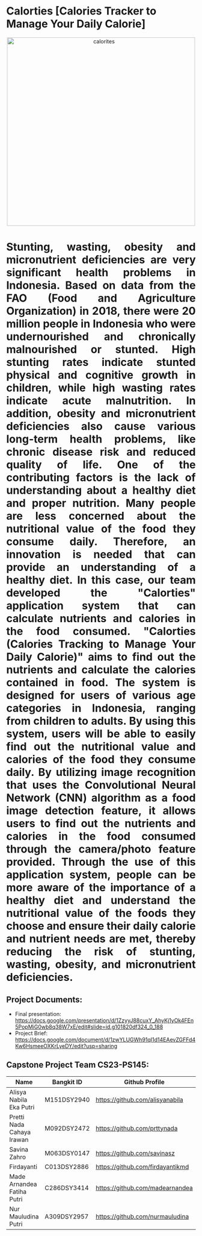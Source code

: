 # Calorties [Calories Tracker to Manage Your Daily Calorie] 
<p align="center">
<img width="500" alt="calorites" src="https://github.com/Calorties/.github/assets/105781873/90abd1a5-c221-48ef-ae38-ace24004ae63">
</p>

<h1 align="justify"> Stunting, wasting, obesity and micronutrient deficiencies are very significant health problems in Indonesia. Based on data from the FAO (Food and Agriculture Organization) in 2018, there were 20 million people in Indonesia who were undernourished and chronically malnourished or stunted. High stunting rates indicate stunted physical and cognitive growth in children, while high wasting rates indicate acute malnutrition. In addition, obesity and micronutrient deficiencies also cause various long-term health problems, like chronic disease risk and reduced quality of life. One of the contributing factors is the lack of understanding about a healthy diet and proper nutrition. Many people are less concerned about the nutritional value of the food they consume daily. Therefore, an innovation is needed that can provide an understanding of a healthy diet.
In this case, our team developed the "Calorties" application system that can calculate nutrients and calories in the food consumed. "Calorties (Calories Tracking to Manage Your Daily Calorie)" aims to find out the nutrients and calculate the calories contained in food. The system is designed for users of various age categories in Indonesia, ranging from children to adults. By using this system, users will be able to easily find out the nutritional value and calories of the food they consume daily. By utilizing image recognition that uses the Convolutional Neural Network (CNN) algorithm as a food image detection feature, it allows users to find out the nutrients and calories in the food consumed through the camera/photo feature provided. Through the use of this application system, people can be more aware of the importance of a healthy diet and understand the nutritional value of the foods they choose and ensure their daily calorie and nutrient needs are met, thereby reducing the risk of stunting, wasting, obesity, and micronutrient deficiencies. </h1>

## Project Documents:
- Final presentation: https://docs.google.com/presentation/d/1ZzyyJ88cuxY_AhyKj1yOk4FEn5PopMiG0wb8q38W7xE/edit#slide=id.g101820df324_0_188
- Project Brief: https://docs.google.com/document/d/1zwYLUGWh91qI1d14EAevZGFFd4Kw6HsmeeOXKrLyeDY/edit?usp=sharing

## Capstone Project Team CS23-PS145:
| Name | Bangkit ID | Github Profile |
| ------ | ------ | ------ | 
| Alisya Nabila Eka Putri  | M151DSY2940  | https://github.com/alisyanabila |
| Pretti Nada Cahaya Irawan  | M092DSY2472  | https://github.com/prttynada|
| Savina Zahro | M063DSY0147  | https://github.com/savinasz |
| Firdayanti | C013DSY2886 | https://github.com/firdayantikmd |
| Made Arnandea Fatiha Putri | C286DSY3414 | https://github.com/madearnandea |
| Nur Mauludina Putri  | A309DSY2957 | https://github.com/nurmauludina |
